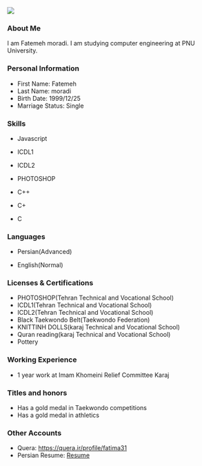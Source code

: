 <img src="https://avatars3.githubusercontent.com/u/72304024?s=400&u=8144d72e95648926d30333c01886c0d7ef860f3b&v=4" />

### About Me

I am Fatemeh moradi.
I am studying computer engineering at PNU University.

### Personal Information

- First Name: Fatemeh
- Last Name: moradi
- Birth Date: 1999/12/25
- Marriage Status: Single

### Skills

+ Javascript

+ ICDL1

+ ICDL2

+ PHOTOSHOP

+ C++

+ C+

+ C

### Languages

- Persian(Advanced)

- English(Normal)

### Licenses & Certifications

- PHOTOSHOP(Tehran Technical and Vocational School)
- ICDL1(Tehran Technical and Vocational School)
- ICDL2(Tehran Technical and Vocational School)
- Black Taekwondo Belt(Taekwondo Federation)
- KNITTINH DOLLS(karaj Technical and Vocational School)
- Quran reading(karaj Technical and Vocational School)
- Pottery

### Working Experience

- 1 year work at Imam Khomeini Relief Committee Karaj

### Titles and honors

- Has a gold medal in Taekwondo competitions
- Has a gold medal in athletics

### Other Accounts

- Quera: <a href="https://quera.ir/profile/fatima31"> https://quera.ir/profile/fatima31 </a>
- Persian Resume: <a href="https://resume-fa.github.io/"> Resume </a>
